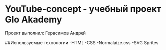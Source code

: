 # YouTube-concept - учебный проект Glo Akademy
Проект выполнил: Герасимов Андрей

##Используемые технологии
-HTML
-CSS
-Normalaize.css
-SVG Sprites
